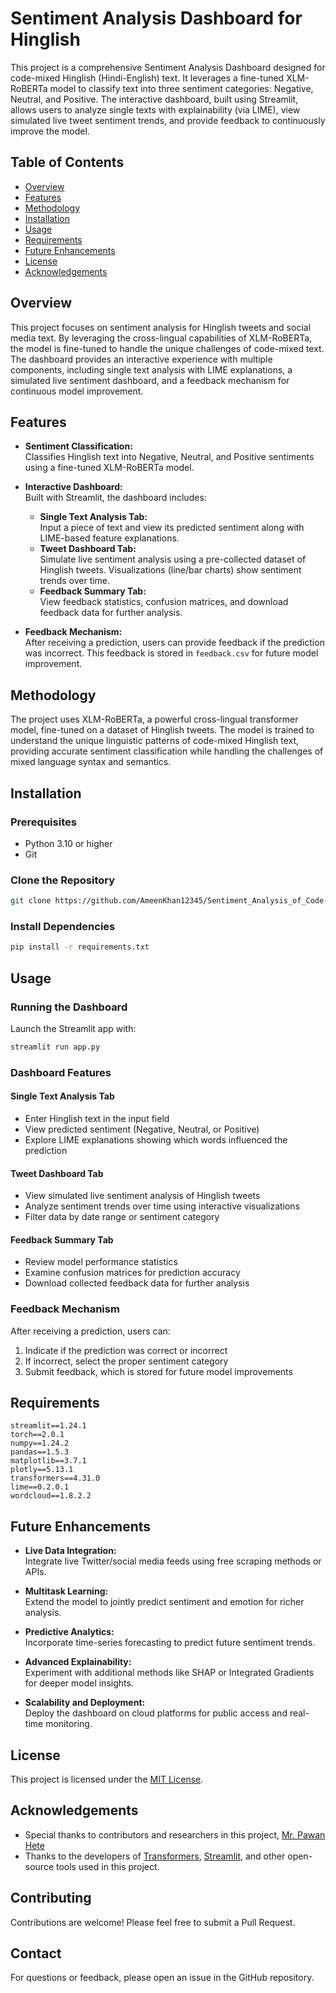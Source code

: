 # Sentiment Analysis Dashboard for Hinglish

This project is a comprehensive Sentiment Analysis Dashboard designed for code-mixed Hinglish (Hindi-English) text. It leverages a fine-tuned XLM-RoBERTa model to classify text into three sentiment categories: Negative, Neutral, and Positive. The interactive dashboard, built using Streamlit, allows users to analyze single texts with explainability (via LIME), view simulated live tweet sentiment trends, and provide feedback to continuously improve the model.

## Table of Contents

- [Overview](#overview)
- [Features](#features)
- [Methodology](#methodology)
- [Installation](#installation)
- [Usage](#usage)
- [Requirements](#requirements)
- [Future Enhancements](#future-enhancements)
- [License](#license)
- [Acknowledgements](#acknowledgements)

## Overview

This project focuses on sentiment analysis for Hinglish tweets and social media text. By leveraging the cross-lingual capabilities of XLM-RoBERTa, the model is fine-tuned to handle the unique challenges of code-mixed text. The dashboard provides an interactive experience with multiple components, including single text analysis with LIME explanations, a simulated live sentiment dashboard, and a feedback mechanism for continuous model improvement.

## Features

- **Sentiment Classification:**  
  Classifies Hinglish text into Negative, Neutral, and Positive sentiments using a fine-tuned XLM-RoBERTa model.
  
- **Interactive Dashboard:**  
  Built with Streamlit, the dashboard includes:
  - **Single Text Analysis Tab:**  
    Input a piece of text and view its predicted sentiment along with LIME-based feature explanations.
  - **Tweet Dashboard Tab:**  
    Simulate live sentiment analysis using a pre-collected dataset of Hinglish tweets. Visualizations (line/bar charts) show sentiment trends over time.
  - **Feedback Summary Tab:**  
    View feedback statistics, confusion matrices, and download feedback data for further analysis.
    
- **Feedback Mechanism:**  
  After receiving a prediction, users can provide feedback if the prediction was incorrect. This feedback is stored in `feedback.csv` for future model improvement.

## Methodology

The project uses XLM-RoBERTa, a powerful cross-lingual transformer model, fine-tuned on a dataset of Hinglish tweets. The model is trained to understand the unique linguistic patterns of code-mixed Hinglish text, providing accurate sentiment classification while handling the challenges of mixed language syntax and semantics.

## Installation

### Prerequisites
- Python 3.10 or higher
- Git

### Clone the Repository
```bash
git clone https://github.com/AmeenKhan12345/Sentiment_Analysis_of_Code-Mixed-Hinglish-Text.git
```

### Install Dependencies
```bash
pip install -r requirements.txt
```

## Usage

### Running the Dashboard
Launch the Streamlit app with:
```bash
streamlit run app.py
```

### Dashboard Features

#### Single Text Analysis Tab
- Enter Hinglish text in the input field
- View predicted sentiment (Negative, Neutral, or Positive)
- Explore LIME explanations showing which words influenced the prediction

#### Tweet Dashboard Tab
- View simulated live sentiment analysis of Hinglish tweets
- Analyze sentiment trends over time using interactive visualizations
- Filter data by date range or sentiment category

#### Feedback Summary Tab
- Review model performance statistics
- Examine confusion matrices for prediction accuracy
- Download collected feedback data for further analysis

### Feedback Mechanism
After receiving a prediction, users can:
1. Indicate if the prediction was correct or incorrect
2. If incorrect, select the proper sentiment category
3. Submit feedback, which is stored for future model improvements

## Requirements

```
streamlit==1.24.1
torch==2.0.1
numpy==1.24.2
pandas==1.5.3
matplotlib==3.7.1
plotly==5.13.1
transformers==4.31.0
lime==0.2.0.1
wordcloud==1.8.2.2
```

## Future Enhancements

- **Live Data Integration:**  
  Integrate live Twitter/social media feeds using free scraping methods or APIs.
  
- **Multitask Learning:**  
  Extend the model to jointly predict sentiment and emotion for richer analysis.
  
- **Predictive Analytics:**  
  Incorporate time-series forecasting to predict future sentiment trends.
  
- **Advanced Explainability:**  
  Experiment with additional methods like SHAP or Integrated Gradients for deeper model insights.
  
- **Scalability and Deployment:**  
  Deploy the dashboard on cloud platforms for public access and real-time monitoring.

## License

This project is licensed under the [MIT License](LICENSE).

## Acknowledgements

- Special thanks to contributors and researchers in this project, [Mr. Pawan Hete](https://github.com/PawanHete)
- Thanks to the developers of [Transformers](https://github.com/huggingface/transformers), [Streamlit](https://streamlit.io/), and other open-source tools used in this project.

## Contributing

Contributions are welcome! Please feel free to submit a Pull Request.

## Contact

For questions or feedback, please open an issue in the GitHub repository.
